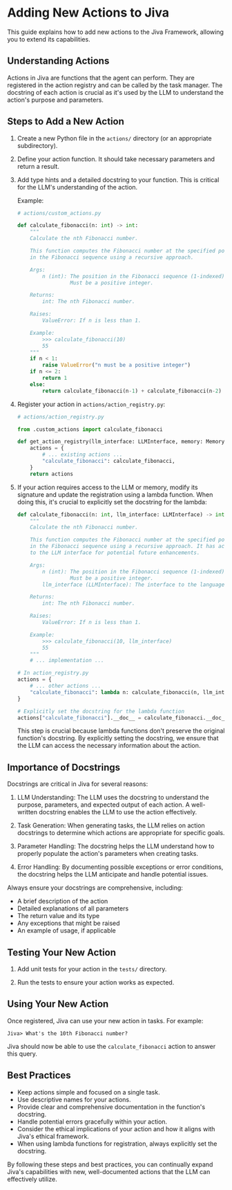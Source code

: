 # Adding New Actions to Jiva

This guide explains how to add new actions to the Jiva Framework, allowing you to extend its capabilities.

## Understanding Actions

Actions in Jiva are functions that the agent can perform. They are registered in the action registry and can be called by the task manager. The docstring of each action is crucial as it's used by the LLM to understand the action's purpose and parameters.

## Steps to Add a New Action

1. Create a new Python file in the `actions/` directory (or an appropriate subdirectory).

2. Define your action function. It should take necessary parameters and return a result.

3. Add type hints and a detailed docstring to your function. This is critical for the LLM's understanding of the action.

   Example:
   ```python
   # actions/custom_actions.py

   def calculate_fibonacci(n: int) -> int:
       """
       Calculate the nth Fibonacci number.

       This function computes the Fibonacci number at the specified position
       in the Fibonacci sequence using a recursive approach.

       Args:
           n (int): The position in the Fibonacci sequence (1-indexed).
                    Must be a positive integer.

       Returns:
           int: The nth Fibonacci number.

       Raises:
           ValueError: If n is less than 1.

       Example:
           >>> calculate_fibonacci(10)
           55
       """
       if n < 1:
           raise ValueError("n must be a positive integer")
       if n <= 2:
           return 1
       else:
           return calculate_fibonacci(n-1) + calculate_fibonacci(n-2)
   ```

4. Register your action in `actions/action_registry.py`:

   ```python
   # actions/action_registry.py

   from .custom_actions import calculate_fibonacci

   def get_action_registry(llm_interface: LLMInterface, memory: Memory) -> Dict[str, Callable]:
       actions = {
           # ... existing actions ...
           "calculate_fibonacci": calculate_fibonacci,
       }
       return actions
   ```

5. If your action requires access to the LLM or memory, modify its signature and update the registration using a lambda function. When doing this, it's crucial to explicitly set the docstring for the lambda:

   ```python
   def calculate_fibonacci(n: int, llm_interface: LLMInterface) -> int:
       """
       Calculate the nth Fibonacci number.

       This function computes the Fibonacci number at the specified position
       in the Fibonacci sequence using a recursive approach. It has access
       to the LLM interface for potential future enhancements.

       Args:
           n (int): The position in the Fibonacci sequence (1-indexed).
                    Must be a positive integer.
           llm_interface (LLMInterface): The interface to the language model.

       Returns:
           int: The nth Fibonacci number.

       Raises:
           ValueError: If n is less than 1.

       Example:
           >>> calculate_fibonacci(10, llm_interface)
           55
       """
       # ... implementation ...

   # In action_registry.py
   actions = {
       # ... other actions ...
       "calculate_fibonacci": lambda n: calculate_fibonacci(n, llm_interface),
   }

   # Explicitly set the docstring for the lambda function
   actions["calculate_fibonacci"].__doc__ = calculate_fibonacci.__doc__
   ```

   This step is crucial because lambda functions don't preserve the original function's docstring. By explicitly setting the docstring, we ensure that the LLM can access the necessary information about the action.

## Importance of Docstrings

Docstrings are critical in Jiva for several reasons:

1. LLM Understanding: The LLM uses the docstring to understand the purpose, parameters, and expected output of each action. A well-written docstring enables the LLM to use the action effectively.

2. Task Generation: When generating tasks, the LLM relies on action docstrings to determine which actions are appropriate for specific goals.

3. Parameter Handling: The docstring helps the LLM understand how to properly populate the action's parameters when creating tasks.

4. Error Handling: By documenting possible exceptions or error conditions, the docstring helps the LLM anticipate and handle potential issues.

Always ensure your docstrings are comprehensive, including:
- A brief description of the action
- Detailed explanations of all parameters
- The return value and its type
- Any exceptions that might be raised
- An example of usage, if applicable

## Testing Your New Action

1. Add unit tests for your action in the `tests/` directory.

2. Run the tests to ensure your action works as expected.

## Using Your New Action

Once registered, Jiva can use your new action in tasks. For example:

```
Jiva> What's the 10th Fibonacci number?
```

Jiva should now be able to use the `calculate_fibonacci` action to answer this query.

## Best Practices

- Keep actions simple and focused on a single task.
- Use descriptive names for your actions.
- Provide clear and comprehensive documentation in the function's docstring.
- Handle potential errors gracefully within your action.
- Consider the ethical implications of your action and how it aligns with Jiva's ethical framework.
- When using lambda functions for registration, always explicitly set the docstring.

By following these steps and best practices, you can continually expand Jiva's capabilities with new, well-documented actions that the LLM can effectively utilize.
